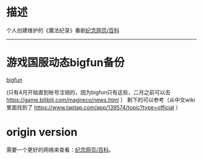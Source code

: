 # 描述
个人创建维护的《魔法纪录》番剧[纪念网页/百科](https://saturday-morning.github.io/mgrc-personal-wiki/magireco-lite.html)

--------------

# 游戏国服动态bigfun备份
[bigfun](https://saturday-morning.github.io/mgrc-personal-wiki/%E5%9B%BD%E6%9C%8D%E5%8A%A8%E6%80%81bigfunbackup/)

(只有4月开始直到帐号注销的，因为bigfun只有这些，二月之前可以去 https://game.bilibili.com/magireco/news.html ）
剩下的可以参考（从中文wiki里面找到了 https://www.taptap.com/app/139574/topic?type=official ）

# origin version
需要一个更好的网络来查看：[纪念网页/百科](https://saturday-morning.github.io/mgrc-personal-wiki/magireco.html)。

